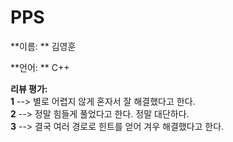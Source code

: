 # PPS

**이름: **
김영훈

**언어: **
C++

**리뷰 평가:**  
**1** --> 별로 어렵지 않게 혼자서 잘 해결했다고 한다.  
**2** --> 정말 힘들게 풀었다고 한다. 정말 대단하다.  
**3** --> 결국 여러 경로로 힌트를 얻어 겨우 해결했다고 한다.  
